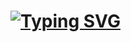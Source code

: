 # [![Typing SVG](https://readme-typing-svg.herokuapp.com?font=Noto+Serif+Simplified+Chinese&size=40&pause=1000&color=ED820E&vCenter=true&width=700&lines=%F0%9F%9A%A3+Hi+there!+I'm+Matthieu)](https://git.io/typing-svg)
